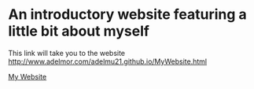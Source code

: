 # An introductory website featuring a little bit about myself

This link will take you to the website 
http://www.adelmor.com/adelmu21.github.io/MyWebsite.html

<a href="./MyWebsite.html" class="active">My Website </a>

